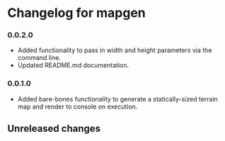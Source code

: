 # Changelog for mapgen

### 0.0.2.0
* Added functionality to pass in width and height parameters via the command line.
* Updated README.md documentation.

### 0.0.1.0
* Added bare-bones functionality to generate a statically-sized terrain map and render to console on execution.

## Unreleased changes
